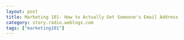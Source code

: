```yaml
---
layout: post
title: Marketing 101- How to Actually Get Someone's Email Address
category: story.radio.weblogs.com
tags: ["marketing101"]
---
```

<head>
<meta http-equiv="Content-Type" content="text/html; charset=UTF-8">
    <meta http-equiv="Expires" content="Mon, 01 Jan 1990 01:00:00 GMT">
    <title>Marketing 101: How to Actually Get Someone's Email Address</title>
    <style type="text/css">
      body {
        margin-top: 0px;
        margin-left: 0px;
        margin-right: 0px;
        margin-bottom: 0px;
        }

      body, td, p {
        font-family: verdana, sans-serif;
        font-size: 90%;
        }

      h2 { 
        font-family: Verdana, Arial, Helvetica, sans-serif; font-size: 24px; font-weight: bold
        }
      .header {
        font-family: Verdana, Arial, Helvetica, sans-serif; font-size: 40px; font-weight: bold
        }
      .realsmall {
        font-family: Verdana, Arial, Helvetica, sans-serif; font-size: 9px;
        }
      .small {
        font-family: Verdana, Arial, Helvetica, sans-serif; font-size: 10px;
        }
      </style>
    </head>

| 

 |

| ![](http://radio.weblogs.com/0103807/images/trans60x60.gif)  
 | Last updated: 8/7/2002; 8:50:48 AM  
 | ![](http://radio.weblogs.com/0103807/images/trans60x60.gif) |

| ![](http://radio.weblogs.com/0103807/images/trans60x1.gif)  
 | 

<font size="+3"><b><a href="http://radio.weblogs.com/0103807/" style="color:black; text-decoration:none">The FuzzyBlog!</a></b></font>  
_Marketing 101. Consulting 101. PHP Consulting. Random geeky stuff. I Blog Therefore I Am._

<font size="+1"><b>Marketing 101: How to Actually Get Someone's Email Address</b></font>

NOTE: Back in the dot com days, we used to agonize over the best way to get a user to disclose his or her email address.&nbsp; Lots of strategies were discussed and they generally weren't all that effective.&nbsp; Now bloggers seem to be doing it regularly and here's why and how illustrated.

If you haven't read Alex's blog, [www.nosuch.org](http://www.nosuch.org), you should.&nbsp; It's a hoot and&nbsp;half (well at&nbsp;least I think it's funny).&nbsp; Anyway I was&nbsp;just reading, saw that he got a new puppy (Go Alex!) and noticed a curious option called "NoSuch Direct".&nbsp; Hmm.... I wonder what that is.&nbsp; It turns out that it's an option&nbsp;to have&nbsp;his blog entries delivered to you via email --&nbsp;and it's **not** a discussion list.&nbsp;He'll actually reply to emails himself.&nbsp; Two thoughts (actually 3) came to mind:

1. What a cool idea. 
2. I need to get off my duff and code that for my readers. 
3. He did the signup process in such a way that I trusted him almost immediately.&nbsp; 

Here's the signup page:

> [http://two.pairlist.net/mailman/listinfo/nosuch-direct](http://two.pairlist.net/mailman/listinfo/nosuch-direct)

And, if you don't want to go there, here's his text exactly:

| 

**<font color="#000000">About Nosuch-Direct</font>**

 |
| > Are you lazy like Mr. Nosuch? Opening up a web browser just too much damn work? The Nosuch Direct email list is the answer. Nothing but smooth, mild entries fresh off the pages of Nosuch.org. And you are even spared the hassle of Yahoo Groups, which is annoying nightmare, isn't it?   
>   
> This list will only consist of entries from Nosuch.org, so it's very low traffic. It is _not_ a discussion list, replies to the list go only to Mr. Nosuch, lucky him.   
>   
> Your privacy and email address will be respected like they are sacred. No ads, spam, offers (either legal or illegal) will ever be tendered. Like I have the time to do that, anyway. |

What a great way to word it.&nbsp; It's not dissimilar to what I wrote about [a few months ago](http://radio.weblogs.com/0103807/stories/2002/05/06/marketing101ItsAllAboutTrust.html).&nbsp;&nbsp; Here's what he did right:

1. 
He used humor.&nbsp; Humor is an astonishingly powerful marketing tool and one that large companies classically disregard -- because, for it to work, humor will often offend someone.&nbsp; To me, as long as I don't offend a large percentage of my core audience, it's worth it.&nbsp; Here's an example -- We're debating the positioning statement for my new email product (hopefully this week, fingers and toes are crossed), Inbox Buddy, and the slogan I like is this:  
  
**Inbox Buddy** : We Make Email Suck Less.  
  
Now we may not use that since there are other stakeholders involved that have registered an objection but it's a good example of humor.&nbsp; It grabs you right away.  
  

2. 
There is what we marketing droids describe as a "call to action" that starts it off.&nbsp; This is the basic thing that is going to suck you in and get you to complete the "transaction" (and, make no mistake about it, this is a transaction; something of value was exchanged for something else of value).&nbsp; Here it is:   
  
_Are you lazy like Mr. Nosuch? Opening up a web browser just too much damn work?_   
  

3. 
He sets my expectations correctly: "... it's very low traffic".  
  

4. 
He gives me a promise.&nbsp; Not legal crapola I won't read anyway.&nbsp; A promise.&nbsp; These days, with the current distrust for large organizations and authority figures, that's actually more powerful (IMHO).&nbsp; Here it is:&nbsp;  
  
_Your privacy and email address will be respected like they are sacred. No ads, spam, offers (either legal or illegal) will ever be tendered. Like I have the time to do that, anyway._

Great Job Alex!, Great Job! (And, yes, I actually signed up).

  
  

<script language="JavaScript" type="text/javascript"><!--
	var imageUrl = "http://radio.xmlstoragesystem.com/weblogStats/count.gif";
	var imageTag = "<img src=\"" + imageUrl + "?group=radio1&usernum=103807&referer=" + escape (document.referrer) + "\" height=\"1\" width=\"1\">";
	document.write (imageTag);
	//--></script>

 | ![](http://radio.weblogs.com/0103807/images/trans60x1.gif)  
 |
| ![](http://radio.weblogs.com/0103807/images/trans60x60.gif)  
 | Copyright 2002 © The FuzzyStuff  
 | ![](http://radio.weblogs.com/0103807/images/trans60x60.gif)  
 |

